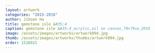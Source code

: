 ```yaml
---
layout: artwork 
categories: "2015-2016"
author: Jihoon Ha 
title: gemstone isle &#35;4 
caption: gemstone isle &#35;4_acrylic,oil on canvas_70×70㎝_2016 
image: /assets/images/artworks/artwork094.jpg 
thumb: /assets/images/artworks/thumbs/artwork094.jpg 
order: 1516021 
---
```


